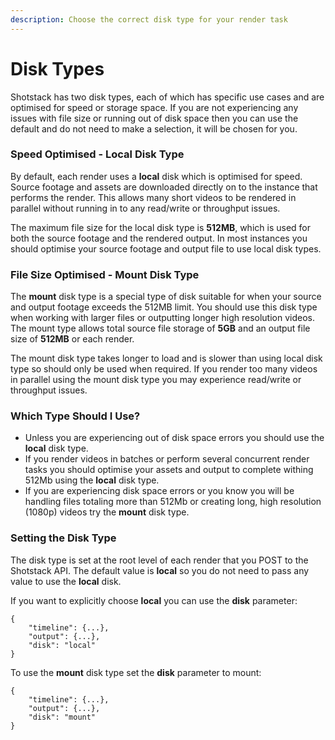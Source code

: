 ```yaml
---
description: Choose the correct disk type for your render task
---
```


# Disk Types

Shotstack has two disk types, each of which has specific use cases and are optimised for speed or storage space. If you are not experiencing any issues with file size or running out of disk space then you can use the default and do not need to make a selection, it will be chosen for you.

### Speed Optimised - Local Disk Type

By default, each render uses a **local** disk which is optimised for speed. Source footage and assets are downloaded directly on to the instance that performs the render. This allows many short videos to be rendered in parallel without running in to any read/write or throughput issues.

The maximum file size for the local disk type is **512MB**, which is used for both the source footage and the rendered output. In most instances you should optimise your source footage and output file to use local disk types.

### File Size Optimised - Mount Disk Type

The **mount** disk type is a special type of disk suitable for when your source and output footage exceeds the 512MB limit. You should use this disk type when working with larger files or outputting longer high resolution videos. The mount type allows total source file storage of **5GB** and an output file size of **512MB** or each render.

The mount disk type takes longer to load and is slower than using local disk type so should only be used when required. If you render too many videos in parallel using the mount disk type you may experience read/write or throughput issues.

### Which Type Should I Use?

* Unless you are experiencing out of disk space errors you should use the **local** disk type.
* If you render videos in batches or perform several concurrent render tasks you should optimise your assets and output to complete withing 512Mb using the **local** disk type.
* If you are experiencing disk space errors or you know you will be handling files totaling more than 512Mb or creating long, high resolution \(1080p\) videos try the **mount** disk type.

### Setting the Disk Type

The disk type is set at the root level of each render that you POST to the Shotstack API. The default value is **local** so you do not need to pass any value to use the **local** disk.

If you want to explicitly choose **local** you can use the **disk** parameter:

```text
{
    "timeline": {...},
    "output": {...},
    "disk": "local"
}
```

To use the **mount** disk type set the **disk** parameter to mount:

```text
{
    "timeline": {...},
    "output": {...},
    "disk": "mount"
}
```

